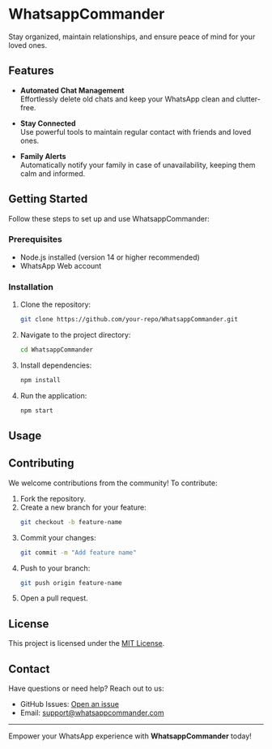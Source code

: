 # WhatsappCommander

Stay organized, maintain relationships, and ensure peace of mind for your loved ones. 

## Features

- **Automated Chat Management**  
  Effortlessly delete old chats and keep your WhatsApp clean and clutter-free.

- **Stay Connected**  
  Use powerful tools to maintain regular contact with friends and loved ones.

- **Family Alerts**  
  Automatically notify your family in case of unavailability, keeping them calm and informed.



## Getting Started

Follow these steps to set up and use WhatsappCommander:

### Prerequisites

- Node.js installed (version 14 or higher recommended)
- WhatsApp Web account

### Installation

1. Clone the repository:
    ```bash
    git clone https://github.com/your-repo/WhatsappCommander.git
    ```

2. Navigate to the project directory:
    ```bash
    cd WhatsappCommander
    ```

3. Install dependencies:
    ```bash
    npm install
    ```

4. Run the application:
    ```bash
    npm start
    ```

## Usage



## Contributing

We welcome contributions from the community! To contribute:

1. Fork the repository.
2. Create a new branch for your feature:
    ```bash
    git checkout -b feature-name
    ```
3. Commit your changes:
    ```bash
    git commit -m "Add feature name"
    ```
4. Push to your branch:
    ```bash
    git push origin feature-name
    ```
5. Open a pull request.

## License

This project is licensed under the [MIT License](LICENSE).

## Contact

Have questions or need help? Reach out to us:

- GitHub Issues: [Open an issue](https://github.com/your-repo/WhatsappCommander/issues)
- Email: support@whatsappcommander.com

---

Empower your WhatsApp experience with **WhatsappCommander** today!

